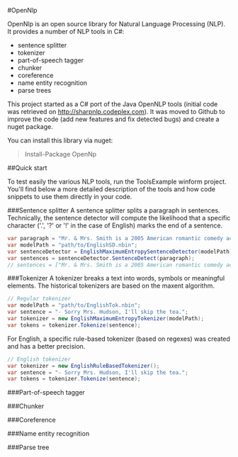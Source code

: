 #OpenNlp

OpenNlp is an open source library for Natural Language Processing (NLP). 
It provides a number of NLP tools in C#:
* sentence splitter
* tokenizer
* part-of-speech tagger
* chunker
* coreference
* name entity recognition
* parse trees

This project started as a C# port of the Java OpenNLP tools (initial code was retrieved on http://sharpnlp.codeplex.com). It was moved to Github to improve the code (add new features and fix detected bugs) and create a nuget package.

You can install this library via nuget: 
>Install-Package OpenNp 

##Quick start

To test easily the various NLP tools, run the ToolsExample winform project.
You'll find below a more detailed description of the tools and how code snippets to use them directly in your code.

###Sentence splitter
A sentence splitter splits a paragraph in sentences. 
Technically, the sentence detector will compute the likelihood that a specific character ('.', '?' or '!' in the case of English) marks the end of a sentence.

```csharp
var paragraph = "Mr. & Mrs. Smith is a 2005 American romantic comedy action film directed by Doug Liman and written by Simon Kinberg. The film stars Brad Pitt and Angelina Jolie as a bored upper-middle class married couple surprised to learn that they are both assassins hired by competing agencies to kill each other.";
var modelPath = "path/to/EnglishSD.nbin";
var sentenceDetector = EnglishMaximumEntropySentenceDetector(modelPath);
var sentences = sentenceDetector.SentenceDetect(paragraph);
// sentences = ["Mr. & Mrs. Smith is a 2005 American romantic comedy action film directed by Doug Liman and written by Simon Kinberg.", "The film stars Brad Pitt and Angelina Jolie as a bored upper-middle class married couple surprised to learn that they are both assassins hired by competing agencies to kill each other."]
```


###Tokenizer
A tokenizer breaks a text into words, symbols or meaningful elements.
The historical tokenizers are based on the maxent algorithm.

```csharp
// Regular tokenizer
var modelPath = "path/to/EnglishTok.nbin";
var sentence = "- Sorry Mrs. Hudson, I'll skip the tea.";
var tokenizer = new EnglishMaximumEntropyTokenizer(modelPath);
var tokens = tokenizer.Tokenize(sentence);
```

For English, a specific rule-based tokenizer (based on regexes) was created and has a better precision.
```csharp
// English tokenizer
var tokenizer = new EnglishRuleBasedTokenizer();
var sentence = "- Sorry Mrs. Hudson, I'll skip the tea.";
var tokens = tokenizer.Tokenize(sentence);
```


###Part-of-speech tagger


###Chunker


###Coreference


###Name entity recognition


###Parse tree
